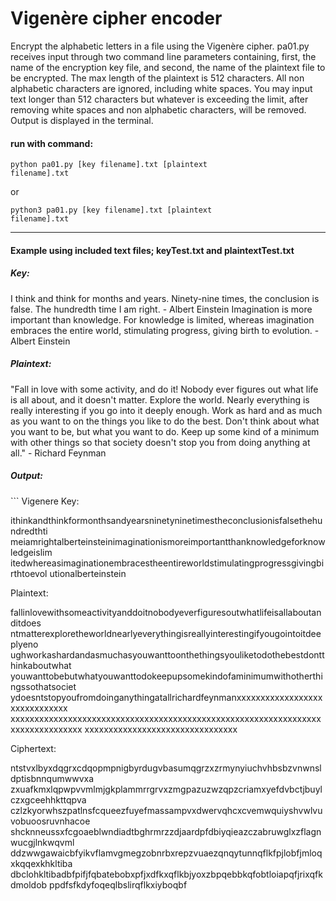 # Vigenère cipher encoder

Encrypt the alphabetic letters in a file using the Vigenère cipher. pa01.py receives input through two command line parameters containing, first, the name of the encryption key file, and second, the name of the plaintext file to be encrypted. The max length of the plaintext is 512 characters. All non alphabetic characters are ignored, including white spaces. You may input text longer than 512 characters but whatever is exceeding the limit, after removing white spaces and non alphabetic characters, will be removed. Output is displayed in the terminal.

<h4>run with command:</h4>

<code>python pa01.py [key filename].txt [plaintext filename].txt</code>

or

<code>python3 pa01.py [key filename].txt [plaintext filename].txt</code>

---

<h4>Example using included text files; keyTest.txt and plaintextTest.txt</h4>

<h5>Key:</h5>
I think and think for months and years. Ninety-nine times, the conclusion is false. The hundredth time I am right. - Albert Einstein Imagination is more important than knowledge. For knowledge is limited, whereas imagination embraces the entire world, stimulating progress, giving birth to evolution. - Albert Einstein

<h5>Plaintext:</h5>
"Fall in love with some activity, and do it! Nobody ever figures out what life is all about, and it doesn't matter. Explore the world. Nearly everything is really interesting if you go into it deeply enough. Work as hard and as much as you want to on the things you like to do the best. Don't think about what you want to be, but what you want to do. Keep up some kind of a minimum with other things so that society doesn't stop you from doing anything at all." - Richard Feynman

<h5>Output:</h5>
```
Vigenere Key:

ithinkandthinkformonthsandyearsninetyninetimestheconclusionisfalsethehundredthti
meiamrightalberteinsteinimaginationismoreimportantthanknowledgeforknowledgeislim
itedwhereasimaginationembracestheentireworldstimulatingprogressgivingbirthtoevol
utionalberteinstein


Plaintext:

fallinlovewithsomeactivityanddoitnobodyeverfiguresoutwhatlifeisallaboutanditdoes
ntmatterexploretheworldnearlyeverythingisreallyinterestingifyougointoitdeeplyeno
ughworkashardandasmuchasyouwanttoonthethingsyouliketodothebestdontthinkaboutwhat
youwanttobebutwhatyouwanttodokeepupsomekindofaminimumwithotherthingssothatsociet
ydoesntstopyoufromdoinganythingatallrichardfeynmanxxxxxxxxxxxxxxxxxxxxxxxxxxxxxx
xxxxxxxxxxxxxxxxxxxxxxxxxxxxxxxxxxxxxxxxxxxxxxxxxxxxxxxxxxxxxxxxxxxxxxxxxxxxxxxx
xxxxxxxxxxxxxxxxxxxxxxxxxxxxxxxx


Ciphertext:

ntstvxlbyxdqgrxcdqopmpnigbyrdugvbasumqgrzxzrmynyiuchvhbsbzvnwnsldptisbnnqumwwvxa
zxuafkmxlqpwpvvmlmjgkplammrrgrvxzmgpazuzwzqpzcriamxyefdvbctjbuylczxgceehhkttqpva
czlzkyorwhszpatlnsfcqueezfuyefmassampvxdwervqhcxcvemwquiyshvwlvuvobuoosruvnhacoe
shcknneussxfcgoaeblwndiadtbghrmrzzdjaardpfdbiyqieazczabruwglxzflagnwucgjlnkwqvml
ddzwwgawaicbfyikvflamvgmegzobnrbxrepzvuaezqnqytunnqflkfpjlobfjmloqxkqqexkhkltiba
dbclohkltibadbfpifjfqbatebobxpfjxdfkxqflkbjyoxzbpqebbkqfobtloiapqfjrixqfkdmoldob
ppdfsfkdyfoqeqlbslirqflkxiyboqbf
```